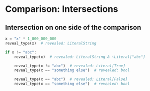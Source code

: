 # Comparison: Intersections

## Intersection on one side of the comparison

```py
x = "x" * 1_000_000_000
reveal_type(x)  # revealed: LiteralString

if x != "abc":
    reveal_type(x)  # revealed: LiteralString & ~Literal["abc"]

    reveal_type(x != "abc")  # revealed: Literal[True]
    reveal_type(x == "something else")  # revealed: bool

    reveal_type(x == "abc")  # revealed: Literal[False]
    reveal_type(x == "something else")  # revealed: bool
```
